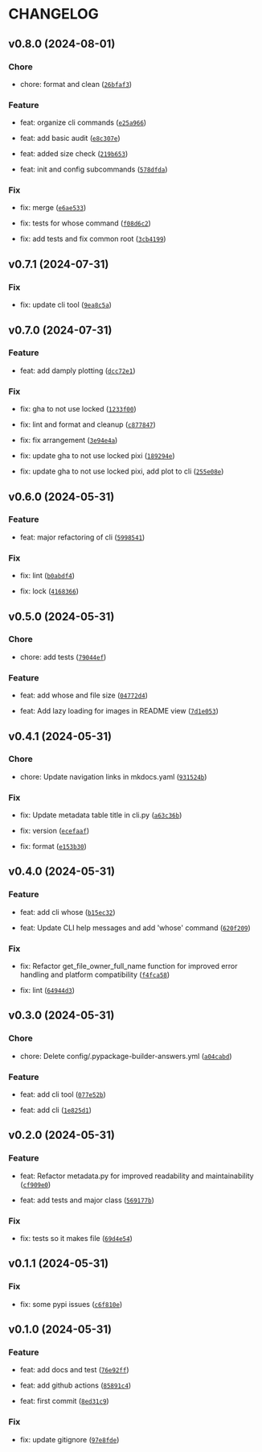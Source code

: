 # CHANGELOG

## v0.8.0 (2024-08-01)

### Chore

* chore: format and clean ([`26bfaf3`](https://github.com/jjjermiah/damply/commit/26bfaf3b22ed4eaa0c51ab856ff4e1459f1617fb))

### Feature

* feat: organize cli commands ([`e25a966`](https://github.com/jjjermiah/damply/commit/e25a9664810b385404bb4f2e4ad293db9e1b15b9))

* feat: add basic audit ([`e8c307e`](https://github.com/jjjermiah/damply/commit/e8c307e3f5e6f5133d1efeabd18f8243f30d82e5))

* feat: added size check ([`219b653`](https://github.com/jjjermiah/damply/commit/219b6534ba92f42e3e734924e4c2c571c16837ae))

* feat: init and config subcommands ([`578dfda`](https://github.com/jjjermiah/damply/commit/578dfdaa7ba73d5d865ab2c3a6eea2e2f059cf04))

### Fix

* fix: merge ([`e6ae533`](https://github.com/jjjermiah/damply/commit/e6ae53385aad671164427d75edfbe1cb3c1851e4))

* fix: tests for whose command ([`f08d6c2`](https://github.com/jjjermiah/damply/commit/f08d6c2de2df8a79cd7320aaada18b44c5608c82))

* fix: add tests and fix common root ([`3cb4199`](https://github.com/jjjermiah/damply/commit/3cb4199966275374bbb8b5ab4a93e3a8ba695946))

## v0.7.1 (2024-07-31)

### Fix

* fix: update cli tool ([`9ea8c5a`](https://github.com/jjjermiah/damply/commit/9ea8c5a9dde55366f2014027dc753f79d9955744))

## v0.7.0 (2024-07-31)

### Feature

* feat: add damply plotting ([`dcc72e1`](https://github.com/jjjermiah/damply/commit/dcc72e1bbcd69fe2b4cdc0e9abac8a443f06ca1e))

### Fix

* fix: gha to not use locked ([`1233f00`](https://github.com/jjjermiah/damply/commit/1233f00e3ad0e0404ab6513643d3be77c694800c))

* fix: lint and format and cleanup ([`c877847`](https://github.com/jjjermiah/damply/commit/c877847d18b2f9623b1c963b6f84c7fba4cfba59))

* fix: fix arrangement ([`3e94e4a`](https://github.com/jjjermiah/damply/commit/3e94e4aff321a5b4fec8e388084565609294b56a))

* fix: update gha to not use locked pixi ([`189294e`](https://github.com/jjjermiah/damply/commit/189294e4883e8fbd65f794461d1ed92e95a12476))

* fix: update gha to not use locked pixi, add plot to cli ([`255e08e`](https://github.com/jjjermiah/damply/commit/255e08ef8dfaa583ed8946dc41b724759409754d))

## v0.6.0 (2024-05-31)

### Feature

* feat: major refactoring of cli ([`5998541`](https://github.com/jjjermiah/damply/commit/5998541bf75be1e7d2fcf8536d1d230dae4919bb))

### Fix

* fix: lint ([`b0abdf4`](https://github.com/jjjermiah/damply/commit/b0abdf46b416c20f0fb148dd59fadc70761a8815))

* fix: lock ([`4168366`](https://github.com/jjjermiah/damply/commit/41683662fe792097f017e70013c73d38ded5bf34))

## v0.5.0 (2024-05-31)

### Chore

* chore: add tests ([`79044ef`](https://github.com/jjjermiah/damply/commit/79044effb782111c2b1cbccfc21b4a77431d9f5c))

### Feature

* feat: add whose and file size ([`04772d4`](https://github.com/jjjermiah/damply/commit/04772d49bb4a4ae7656dbb3bb1931a3c76ec544a))

* feat: Add lazy loading for images in README view ([`7d1e053`](https://github.com/jjjermiah/damply/commit/7d1e053b18f63fbc8c27e6abf813b67eb7f3955d))

## v0.4.1 (2024-05-31)

### Chore

* chore: Update navigation links in mkdocs.yaml ([`931524b`](https://github.com/jjjermiah/damply/commit/931524b39f8ca9edb971c8a43b84dc858b4a2de8))

### Fix

* fix: Update metadata table title in cli.py ([`a63c36b`](https://github.com/jjjermiah/damply/commit/a63c36bba26d880abf433cf06690faecb1537d3d))

* fix: version ([`ecefaaf`](https://github.com/jjjermiah/damply/commit/ecefaafab444f70ace8a8185240d6577fe4db0a3))

* fix: format ([`e153b30`](https://github.com/jjjermiah/damply/commit/e153b30f32108b0a9750f1a4b0c7e0b00116c152))

## v0.4.0 (2024-05-31)

### Feature

* feat: add cli whose ([`b15ec32`](https://github.com/jjjermiah/damply/commit/b15ec32b551533aab892b3b3227e2091c643dfe1))

* feat: Update CLI help messages and add &#39;whose&#39; command ([`620f209`](https://github.com/jjjermiah/damply/commit/620f209656ab91d5f8ae4e11608eaa6aef05e3f9))

### Fix

* fix: Refactor get_file_owner_full_name function for improved error handling and platform compatibility ([`f4fca58`](https://github.com/jjjermiah/damply/commit/f4fca58d63e4667f8c3fc60b51776a038757c669))

* fix: lint ([`64944d3`](https://github.com/jjjermiah/damply/commit/64944d3025cc20721aa5415c882b42e737daa3da))

## v0.3.0 (2024-05-31)

### Chore

* chore: Delete config/.pypackage-builder-answers.yml ([`a04cabd`](https://github.com/jjjermiah/damply/commit/a04cabd468901e3b47e236a31d9eb867feea7719))

### Feature

* feat: add cli tool ([`077e52b`](https://github.com/jjjermiah/damply/commit/077e52bf1e3c529685a631aee6978e59676b0165))

* feat: add cli ([`1e825d1`](https://github.com/jjjermiah/damply/commit/1e825d1e71293cb46fcb8abe6498b5a695982e39))

## v0.2.0 (2024-05-31)

### Feature

* feat: Refactor metadata.py for improved readability and maintainability ([`cf909e0`](https://github.com/jjjermiah/damply/commit/cf909e0f1824fdc9275171d10c3c2a87049521e7))

* feat: add tests and major class ([`569177b`](https://github.com/jjjermiah/damply/commit/569177b476047cadb22ae84d0eeb92ad1fb370ea))

### Fix

* fix: tests so it makes file ([`69d4e54`](https://github.com/jjjermiah/damply/commit/69d4e54ea76ef75dde242e28261ee79b60bc2093))

## v0.1.1 (2024-05-31)

### Fix

* fix: some pypi issues ([`c6f810e`](https://github.com/jjjermiah/damply/commit/c6f810ea4859a45b4d9f1b3432cca1f45dc29f30))

## v0.1.0 (2024-05-31)

### Feature

* feat: add docs and test ([`76e92ff`](https://github.com/jjjermiah/damply/commit/76e92ff24b5e8febb361df0f01d1d063d26ef703))

* feat: add github actions ([`85891c4`](https://github.com/jjjermiah/damply/commit/85891c4fcd221f3c61874a2c6cec9edc059e94af))

* feat: first commit ([`8ed31c9`](https://github.com/jjjermiah/damply/commit/8ed31c972b3ac76f4def1b02bb50c6fee84a2172))

### Fix

* fix: update gitignore ([`97e8fde`](https://github.com/jjjermiah/damply/commit/97e8fde80ab3a6f38f62a231ffe5fc189983fe05))
